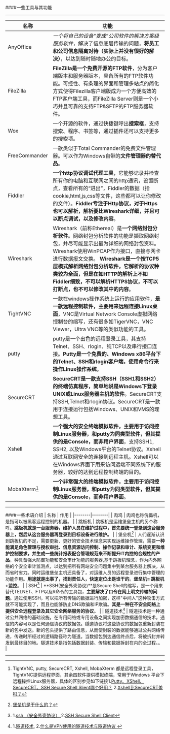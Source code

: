 ####一些工具与其功能

***

| 名称 | 功能 |
|--------|--------|
| AnyOffice  | *一个将自己的设备“变成”公司软件的解决方案级服务软件*，解决了信息底层传输的问题，**将员工和公司信息隔离对待（实际上并没有很好的解决）**，以达到随时随地办公的目标。       |
| FileZilla  | **FileZilla是一个免费开源的FTP软件**，分为客户端版本和服务器版本，具备所有的FTP软件功能。可控性、有条理的界面和管理多站点的简化方式使得Filezilla客户端版成为一个方便高效的FTP客户端工具，而FileZilla Server则是一个小巧并且可靠的支持FTP&SFTP的FTP服务器软件。   |
| Wox  | 一个开源的软件，通过快捷键呼出**搜索框**，支持搜索、程序、书签等，通过插件还可以支持更多的搜索项。     |
| FreeCommander  | 一款类似于Total Commander的免费文件管理器。可以作为Windows自带的**文件管理器的替代品**。   |
| Fiddler  | **一个http协议调试代理工具**，它能够记录并检查所有你的电脑和互联网之间的http通讯，设置断点，查看所有的“进出”，Fiddler的数据（指cookie,html,js,css等文件，这些都可以让你修改的文件）。**Fiddler专注于Http协议，对于Https也可以解析，解析要比Wireshark详细，并且可以断点调试，以及修改内容**。   |
| Wireshark  | Wireshark（前称Ethereal）是**一个网络封包分析软件**。网络封包分析软件的功能是撷取网络封包，并尽可能显示出最为详细的网络封包资料。Wireshark使用WinPCAP作为接口，直接与网卡进行数据报文交换。 **Wireshark是一个按TCP5层模式解析网络封包分析软件，它解析的协议种类较为全面，但是在如HTTP的解析上不如Fiddler细致，不可以解析HTTPS协议，不可以打断点，也不可以修改其中的内容**。  |
| TightVNC  | 一款在windows操作系统上运行的应用软件，**是一款远程控制软件，主要用来远程连接Linux桌面**，VNC是Virtual Network Console虚拟网络控制台的缩写，还有很多如TigerVNC，VNC Viewer，Ultra VNC等的类似功能的工具。   |
| putty  | putty是一个出色的远程登录工具，其支持Telnet、SSH、rlogin、纯TCP以及串行接口连接。**Putty是一个免费的、Windows x86平台下的Telnet、SSH和rlogin客户端，使用命令行来操作Linux操作系统**。   |
| SecureCRT  | **SecureCRT是一款支持SSH（SSH1和SSH2）的终端仿真程序，简单地说是Windows下登录UNIX或Linux服务器主机的软件**。SecureCRT支持SSH,Telnet和rlogin协议。SecureCRT是一款用于连接运行包括Windows、UNIX和VMS的理想工具。  |
| Xshell  | **一个强大的安全终端模拟软件，主要用于访问控制Linux服务器，和putty为同类型软件，但其提供的是Console，而非用户界面**，支持SSH1, SSH2, 以及Windows平台的Telnet协议。Xshell通过互联网安全的连接到远程主机。Xshell可以在Windows界面下用来访问远端不同系统下的服务器，较好的达到远程控制终端的目的。   |
| MobaXterm[^1]  | **一个非常强大的终端模拟软件，主要用于访问控制Linux服务器，和putty为同类型软件，但其提供的是Console，而非用户界面**。   |









* * *
####一些术语介绍
| 名称 | 作用 |
|--------|--------|
| 肉鸡  | 肉鸡也称傀儡机，是指可以被黑客远程控制的机器。       |
| 跳板机  | 跳板机是运维堡垒主机的另个称呼。**跳板机就是一台服务器，维护人员在维护过程中，首先要统一登录到这台服务器上，然后从这台服务器再登录到目标设备进行维护。**      |
| 堡垒机[^2]  | 人们逐渐认识到跳板机的不足，需要更新、更好的安全技术理念来实现运维操作管理，需要**一种能满足角色管理与授权审批、信息资源访问控制、操作记录和审计、系统变更和维护控制要求，并生成一些统计报表配合管理规范来不断提升IT内控的合规性的产品**，种具备强大防御功能和安全审计功能的服务器,基于跳板机理念，作为内外网络的个安全审计监测点，以达到把所有网站安全问题集中到某台服务器上解决，从而省时省力。同时运维堡垒主机还具备了，对运维人员的远程登录进行集中管理的功能作用。**用途就是出事了，找到责任人，快速定位出是谁干的**。**堡垒机= 跳板机+监控**。      |
| SSH[^3]  | **SSH(安全外壳协议)**是Secure Shell的缩写，是一个用来替代TELNET、FTP以及R命令的工具包，**主要解决了口令在网上明文传输的问题**。通过使用SSH，可以把所有传输的数据进行加密，这样"中间人"这种攻击方式就不可能实现了，而且也能够防止DNS欺骗和IP欺骗。**其是一种在不安全网络上提供安全远程登录及其它安全网络服务的协议**。        |
| 隧道技术[^4]  | 隧道技术是一种通过公共网络的基础设施，在专用网络或专用设备之间实现加密数据通信的技术。通信的内容可以是任何通信协议的数据包。隧道协议将这些协议的数据包重新封装在新的包中发送。新的包头提供了路由信息，从而使封装的数据能够通过公共网络传递，传递时所经过的逻辑路径称为隧道。当数据包到达通信终点后，将被拆封并转发到最终目的地。隧道技术是指包括数据封装、传输和数据拆封在内的全过程。。        |

* * *
[^1]: TightVNC, putty, SecureCRT, Xshell, MobaXterm 都是远程登录工具，TightVNC提供远程界面，其余四软件提供模拟终端，常用于Windows 平台下远程操控Linux服务器，具体的区别参见如下链接1.[Putty、XShell、SecureCRT、SSH Secure Shell Slient哪个好用？](https://www.zhihu.com/question/25344597) 2.[Xshell比SecureCRT差吗？](https://www.zhihu.com/question/24447656)
[^2]: [堡垒机是干什么的？](https://www.zhihu.com/question/21036511)
[^3]: 1.[ssh （安全外壳协议）](https://baike.baidu.com/item/ssh/10407),2.[SSH Secure Shell Client](https://baike.baidu.com/item/SSH%20Secure%20Shell%20Client/8174251?fr=aladdin)
[^4]: 1.[隧道技术](https://baike.baidu.com/item/%E9%9A%A7%E9%81%93%E6%8A%80%E6%9C%AF), 2.[什么是VPN使用的隧道技术与隧道协议 ](http://blog.chinaunix.net/uid-13971488-id-2858603.html)